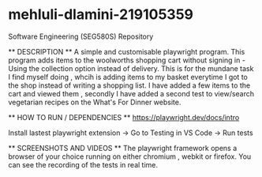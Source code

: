# mehluli-dlamini-219105359
Software Engineering (SEG580S) Repository


** DESCRIPTION **
A simple and customisable playwright program. This program adds items to the woolworths shopping cart without signing in - Using the collection option instead of delivery. This is for the mundane task I find myself doing , whcih is adding items to my basket everytime I got to the shop instead of writing a shopping list. I have added a few items to the cart and viewed them , secondly I have added a second test to view/search vegetarian recipes on the What's For Dinner website. 

** HOW TO RUN / DEPENDENCIES  ** 
https://playwright.dev/docs/intro

Install lastest playwright extension -> Go to Testing in VS Code -> Run tests 

** SCREENSHOTS AND VIDEOS ** 
The playwright framework opens a browser of your choice running on either chromium , webkit or firefox. You can see the recording of the tests in real time. 